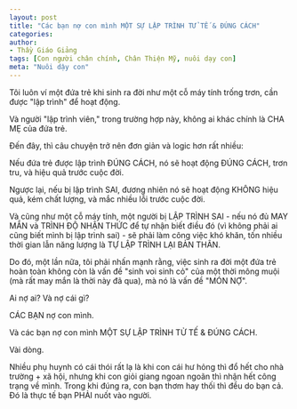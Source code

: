 ```yaml
---
layout: post
title: "Các bạn nợ con mình MỘT SỰ LẬP TRÌNH TỬ TẾ & ĐÚNG CÁCH"
categories:
author:
- Thầy Giáo Giảng
tags: [Con người chân chính, Chân Thiện Mỹ, nuôi dạy con]
meta: "Nuôi dậy con"
---
```

Tôi luôn ví một đứa trẻ khi sinh ra đời như một cỗ máy tính trống trơn, cần được "lập trình" để hoạt động.

Và người "lập trình viên," trong trường hợp này, không ai khác chính là CHA MẸ của đứa trẻ.

Đến đây, thì câu chuyện trở nên đơn giản và logic hơn rất nhiều: 

Nếu đứa trẻ được lập trình ĐÚNG CÁCH, nó sẽ hoạt động ĐÚNG CÁCH, trơn tru, và hiệu quả trước cuộc đời.

Ngược lại, nếu bị lập trình SAI, đương nhiên nó sẽ hoạt động KHÔNG hiệu quả, kém chất lượng, và mắc nhiều lỗi trước cuộc đời.

Và cũng như một cỗ máy tính, một người bị LẬP TRÌNH SAI - nếu nó đủ MAY MẮN và TRÌNH ĐỘ NHẬN THỨC để tự nhận biết điều đó (vì không phải ai cũng biết mình bị lập trình sai) - sẽ phải làm công việc khó khăn, tốn nhiều thời gian lẫn năng lượng là TỰ LẬP TRÌNH LẠI BẢN THÂN.

Do đó, một lần nữa, tôi phải nhấn mạnh rằng, việc sinh ra đời một đứa trẻ hoàn toàn không còn là vấn đề "sinh voi sinh cỏ" của một thời mông muội (mà rất may mắn là thời này đã qua), mà nó là vấn đề "MÓN NỢ".

Ai nợ ai? Và nợ cái gì?

CÁC BẠN nợ con mình.

Và các bạn nợ con mình MỘT SỰ LẬP TRÌNH TỬ TẾ & ĐÚNG CÁCH.

Vài dòng.<!--excerpt.s-->
<div class="post-copyright"><div class="content">Nhiều phụ huynh có cái thói rất lạ là khi con cái hư hỏng thì đổ hết cho nhà trường + xã hội, nhưng khi con giỏi giang ngoan ngoãn thì nhận hết công trạng về mình. Trong khi đúng ra, con bạn thơm hay thối thì đều do bạn cả. Đó là thực tế bạn PHẢI nuốt vào người.</div></div>